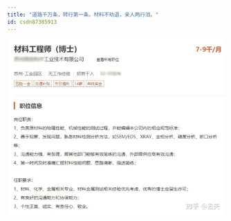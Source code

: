 ```yaml
---
title: "道路千万条，转行第一条。材料不劝退，亲人两行泪。"
id: csdn87385913
---
```


![](../img/996f77e2bbfe7f4a5161e8accb31ee29.png)